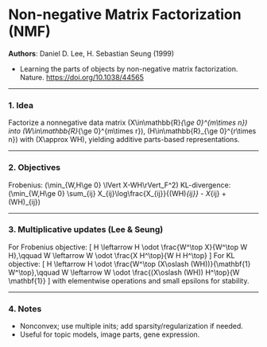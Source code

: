 # Non-negative Matrix Factorization (NMF)

**Authors**: Daniel D. Lee, H. Sebastian Seung (1999)
- Learning the parts of objects by non-negative matrix factorization. Nature. https://doi.org/10.1038/44565

---

### 1. Idea
Factorize a nonnegative data matrix \(X\in\mathbb{R}_{\ge 0}^{m\times n}\) into \(W\in\mathbb{R}_{\ge 0}^{m\times r}\), \(H\in\mathbb{R}_{\ge 0}^{r\times n}\) with \(X\approx WH\), yielding additive parts-based representations.

---

### 2. Objectives
Frobenius: \(\min_{W,H\ge 0} \lVert X-WH\rVert_F^2\)
KL-divergence: \(\min_{W,H\ge 0} \sum_{ij} X_{ij}\log\frac{X_{ij}}{(WH)_{ij}} - X_{ij} + (WH)_{ij}\)

---

### 3. Multiplicative updates (Lee & Seung)
For Frobenius objective:
\[
H \leftarrow H \odot \frac{W^\top X}{W^\top W H},\qquad W \leftarrow W \odot \frac{X H^\top}{W H H^\top}
\]
For KL objective:
\[
H \leftarrow H \odot \frac{W^\top (X\oslash (WH))}{\mathbf{1} W^\top},\qquad W \leftarrow W \odot \frac{(X\oslash (WH)) H^\top}{W \mathbf{1}}
\]
with elementwise operations and small epsilons for stability.

---

### 4. Notes
- Nonconvex; use multiple inits; add sparsity/regularization if needed.
- Useful for topic models, image parts, gene expression.
